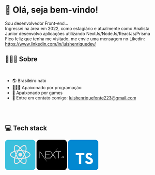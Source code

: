 # 🖖 Olá, seja bem-vindo!

Sou desenvolvedor Front-end...
<br>
Ingressei na área em 2022, como estagiário e atualmente como Analista Junior desenvolvo aplicações utilizando NextJs/NodeJs/ReactJs/Prisma
<br>
Fico feliz que tenha me visitado, me envie uma mensagem no Likedin: https://www.linkedin.com/in/luishenriquedev/

## 👨🏻‍💻 Sobre

<br>

- 🌎 Brasileiro nato
- 👨🏻‍💻 Apaixonado por programação
- 🏀 Apaixonado por games
- 📧 Entre em contato comigo: luishenriquefonte223@gmail.com

<br>
<br>

## 💻 Tech stack

![React](/images/reactjs.svg)
![Next](/images/nextjs.svg)
![TypeScript](/images/typescript.svg)


<br>
<br>
